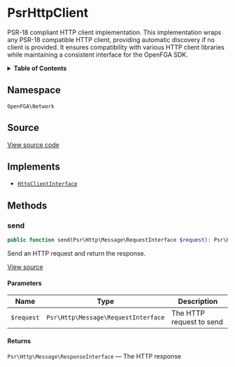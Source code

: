 # PsrHttpClient

PSR-18 compliant HTTP client implementation. This implementation wraps any PSR-18 compatible HTTP client, providing automatic discovery if no client is provided. It ensures compatibility with various HTTP client libraries while maintaining a consistent interface for the OpenFGA SDK.

<details>
<summary><strong>Table of Contents</strong></summary>

- [Namespace](#namespace)
- [Source](#source)
- [Implements](#implements)
- [Methods](#methods)

- [`send()`](#send)

</details>

## Namespace

`OpenFGA\Network`

## Source

[View source code](https://github.com/evansims/openfga-php/blob/main/src/Network/PsrHttpClient.php)

## Implements

- [`HttpClientInterface`](HttpClientInterface.md)

## Methods

### send

```php
public function send(Psr\Http\Message\RequestInterface $request): Psr\Http\Message\ResponseInterface

```

Send an HTTP request and return the response.

[View source](https://github.com/evansims/openfga-php/blob/main/src/Network/PsrHttpClient.php#L44)

#### Parameters

| Name       | Type                                | Description              |
| ---------- | ----------------------------------- | ------------------------ |
| `$request` | `Psr\Http\Message\RequestInterface` | The HTTP request to send |

#### Returns

`Psr\Http\Message\ResponseInterface` — The HTTP response
